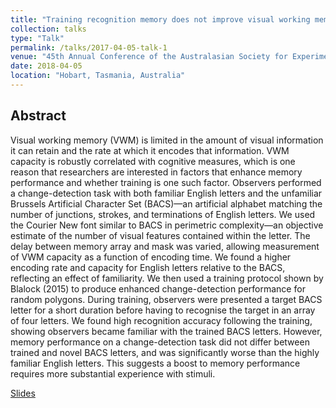 ```yaml
---
title: "Training recognition memory does not improve visual working memory performance"
collection: talks
type: "Talk"
permalink: /talks/2017-04-05-talk-1
venue: "45th Annual Conference of the Australasian Society for Experimental Psychology"
date: 2018-04-05
location: "Hobart, Tasmania, Australia"
---
```

## Abstract
Visual working memory (VWM) is limited in the amount of visual information it can retain and the rate at which it encodes that information. VWM capacity is robustly correlated with cognitive measures, which is one reason that researchers are interested in factors that enhance memory performance and whether training is one such factor. Observers performed a change-detection task with both familiar English letters and the unfamiliar Brussels Artificial Character Set (BACS)—an artificial alphabet matching the number of junctions, strokes, and terminations of English letters. We used the Courier New font similar to BACS in perimetric complexity—an objective estimate of the number of visual features contained within the letter. The delay between memory array and mask was varied, allowing measurement of VWM capacity as a function of encoding time. We found a higher encoding rate and capacity for English letters relative to the BACS, reflecting an effect of familiarity. We then used a training protocol shown by Blalock (2015) to produce enhanced change-detection performance for random polygons. During training, observers were presented a target BACS letter for a short duration before having to recognise the target in an array of four letters. We found high recognition accuracy following the training, showing observers became familiar with the trained BACS letters. However, memory performance on a change-detection task did not differ between trained and novel BACS letters, and was significantly worse than the highly familiar English letters. This suggests a boost to memory performance requires more substantial experience with stimuli.

[Slides](/files/EPC2018.pdf)